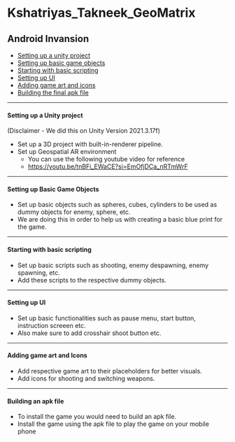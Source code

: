 # Kshatriyas_Takneek_GeoMatrix
## Android Invansion

- [Setting up a unity project](#1)
- [Setting up basic game objects](#2)
- [Starting with basic scripting](#3)
- [Setting up UI](#4)
- [Adding game art and icons](#5)
- [Building the final apk file](#6)

--------------------
<a name = "#1"></a>

#### Setting up a Unity project
(Disclaimer - We did this on Unity Version 2021.3.17f)

- Set up a 3D project with built-in-renderer pipeline.
- Set up Geospatial AR environment
  - You can use the following youtube video for reference
  - https://youtu.be/tnBFi_EWaCE?si=EmOfjDCa_nRTmWrF

--------------------
<a name = "#2"></a>

#### Setting up Basic Game Objects

- Set up basic objects such as spheres, cubes, cylinders to be used as dummy objects for enemy, sphere, etc.
- We are doing this in order to help us with creating a basic blue print for the game.

--------------------
<a name = "#3"></a>

#### Starting with basic scripting

- Set up basic scripts such as shooting, enemy despawning, enemy spawning, etc.
- Add these scripts to the respective dummy objects.

--------------------
<a name = "#4"></a>

#### Setting up UI

- Set up basic functionalities such as pause menu, start button, instruction screeen etc.
- Also make sure to add crosshair shoot button etc.

--------------------
<a name = "#5"></a>

#### Adding game art and Icons

- Add respective game art to their placeholders for better visuals.
- Add icons for shooting and switching weapons.

--------------------
<a name = "#6"></a>

#### Building an apk file

- To install the game you would need to build an apk file.
- Install the game using the apk file to play the game on your mobile phone
